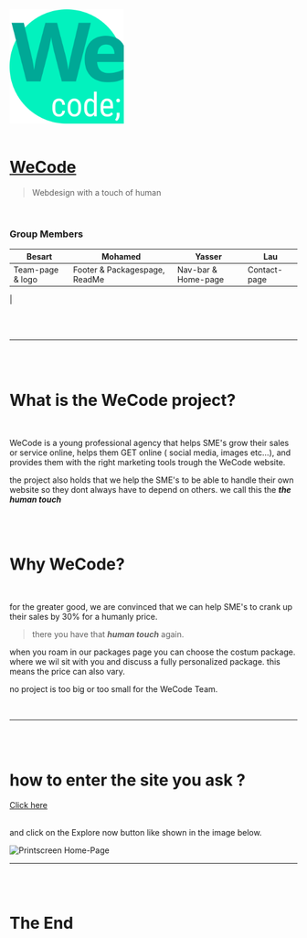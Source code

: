 
<img src="/assets/images/WeCode%20logo-seethrough.svg" alt="WeCode Logo" width="200"/>

<br>
<br>

# [WeCode](https://yasserb94.github.io/WeCode/ "click here to cisit the wecode website")
>Webdesign with a touch of human



<br>

### Group Members
|Besart    | Mohamed | Yasser | Lau  |
|----------|---------|--------|------|
|Team-page & logo |Footer & Packagespage, ReadMe    |Nav-bar & Home-page| Contact-page|
|

<br>
<br>

---
<br>
<br>

# What is the WeCode project?

<br>

WeCode is a young professional agency that helps SME's grow their sales or service online, helps them GET online ( social media, images etc...), and provides them with the right marketing tools trough the WeCode website.

the project also holds that we help the SME's to be able to handle their own website so they dont always have to depend on others. we call this the *__the human touch__*


<br>
<br>

# Why WeCode?

<br>

for the greater good,
we are convinced that we can help SME's to crank up their sales by 30% for a humanly price.

>there you have that *__human touch__* again.

when you roam in our packages page you can choose the costum package. where we wil sit with you and discuss a fully personalized package. this means the price can also vary.

no project is too big or too small for the WeCode Team.

<br>

---

<br>
<br>

# how to enter the site you ask ?

[Click here](https://yasserb94.github.io/WeCode/ "click to visit the WeCode website")

<br>
and click on the Explore now button like shown in the image below.

<br>

![Printscreen Home-Page](/assets/images/Readme-Images/Schermafbeelding%202022-05-03%20om%2010.16.10.png)

---
<br>
<br>

# The End










